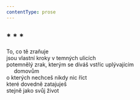 ```yaml
---
contentType: prose
---
```


## \* \* \*

To, co tě zraňuje  
jsou vlastní kroky v temných ulicích  
potemnělý zrak, kterým se díváš vstříc uplývajícím  
     domovům  
o kterých nechceš nikdy nic říct  
které dovedně zatajuješ  
stejně jako svůj život
